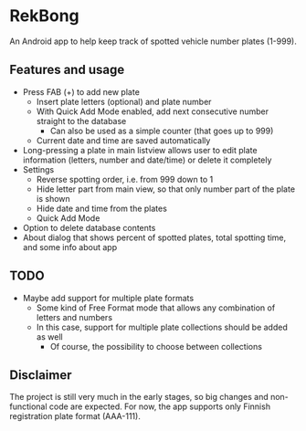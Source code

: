 # RekBong

An Android app to help keep track of spotted vehicle number plates (1-999).

## Features and usage

- Press FAB (+) to add new plate
    - Insert plate letters (optional) and plate number
    - With Quick Add Mode enabled, add next consecutive number
      straight to the database
        - Can also be used as a simple counter (that goes up to 999)
    - Current date and time are saved automatically
- Long-pressing a plate in main listview allows user to edit plate
  information (letters, number and date/time) or delete it completely
- Settings
    - Reverse spotting order, i.e. from 999 down to 1
    - Hide letter part from main view, so that only number part of the plate
      is shown
    - Hide date and time from the plates
    - Quick Add Mode
- Option to delete database contents
- About dialog that shows percent of spotted plates, total spotting time, and
  some info about app

## TODO

- Maybe add support for multiple plate formats
    - Some kind of Free Format mode that allows any combination of letters and
      numbers
    - In this case, support for multiple plate collections should be added as well
        - Of course, the possibility to choose between collections

## Disclaimer

The project is still very much in the early stages, so big changes and
non-functional code are expected. For now, the app supports only Finnish
registration plate format (AAA-111).


